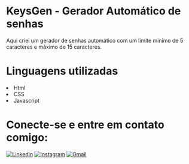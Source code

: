# KeysGen - Gerador Automático de senhas

Aqui criei um gerador de senhas automático com um limite minímo de 5 caracteres e máximo de 15 caracteres.

# Linguagens utilizadas
<li> Html 
<li> CSS
<li> Javascript
  
# Conecte-se e entre em contato comigo: 

[![Linkedin](https://img.shields.io/badge/LinkedIn-0077B5?style=for-the-badge&logo=linkedin&logoColor=white
)](https://www.linkedin.com/in/gustavoarmelin/)
[![Instagram](https://img.shields.io/badge/Instagram-E4405F?style=for-the-badge&logo=instagram&logoColor=white
)](https://www.instagram.com/armelingu/)
[![Gmail](https://img.shields.io/badge/Gmail-D14836?style=for-the-badge&logo=gmail&logoColor=white
)](https://mail.google.com/mail/u/0/?tab=rm&ogbl#inbox)


  
